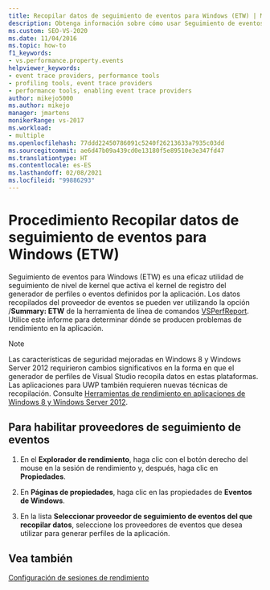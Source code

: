 ```yaml
---
title: Recopilar datos de seguimiento de eventos para Windows (ETW) | Microsoft Docs
description: Obtenga información sobre cómo usar Seguimiento de eventos para Windows (ETW) para determinar dónde se producen problemas de rendimiento en la aplicación. Los datos se consultan con VSPerfReport.exe.
ms.custom: SEO-VS-2020
ms.date: 11/04/2016
ms.topic: how-to
f1_keywords:
- vs.performance.property.events
helpviewer_keywords:
- event trace providers, performance tools
- profiling tools, event trace providers
- performance tools, enabling event trace providers
author: mikejo5000
ms.author: mikejo
manager: jmartens
monikerRange: vs-2017
ms.workload:
- multiple
ms.openlocfilehash: 77ddd22450786091c5240f26213633a7935c03dd
ms.sourcegitcommit: ae6d47b09a439cd0e13180f5e89510e3e347fd47
ms.translationtype: HT
ms.contentlocale: es-ES
ms.lasthandoff: 02/08/2021
ms.locfileid: "99886293"
---
```

# <a name="how-to-collect-event-tracing-for-windows-etw-data"></a>Procedimiento Recopilar datos de seguimiento de eventos para Windows (ETW)

Seguimiento de eventos para Windows (ETW) es una eficaz utilidad de seguimiento de nivel de kernel que activa el kernel de registro del generador de perfiles o eventos definidos por la aplicación. Los datos recopilados del proveedor de eventos se pueden ver utilizando la opción /**Summary: ETW** de la herramienta de línea de comandos [VSPerfReport](../profiling/vsperfreport.md). Utilice este informe para determinar dónde se producen problemas de rendimiento en la aplicación.

> [!NOTE]
> Las características de seguridad mejoradas en Windows 8 y Windows Server 2012 requirieron cambios significativos en la forma en que el generador de perfiles de Visual Studio recopila datos en estas plataformas. Las aplicaciones para UWP también requieren nuevas técnicas de recopilación. Consulte [Herramientas de rendimiento en aplicaciones de Windows 8 y Windows Server 2012](../profiling/performance-tools-on-windows-8-and-windows-server-2012-applications.md).

## <a name="to-enable-event-trace-providers"></a>Para habilitar proveedores de seguimiento de eventos

1. En el **Explorador de rendimiento**, haga clic con el botón derecho del mouse en la sesión de rendimiento y, después, haga clic en **Propiedades**.

2. En **Páginas de propiedades**, haga clic en las propiedades de **Eventos de Windows**.

3. En la lista **Seleccionar proveedor de seguimiento de eventos del que recopilar datos**, seleccione los proveedores de eventos que desea utilizar para generar perfiles de la aplicación.

## <a name="see-also"></a>Vea también

[Configuración de sesiones de rendimiento](../profiling/configuring-performance-sessions.md)
